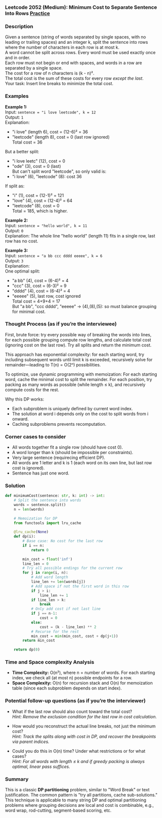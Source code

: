 ### Leetcode 2052 (Medium): Minimum Cost to Separate Sentence Into Rows [Practice](https://leetcode.com/problems/minimum-cost-to-separate-sentence-into-rows)

### Description  
Given a sentence (string of words separated by single spaces, with no leading or trailing spaces) and an integer k, split the sentence into rows where the number of characters in each row is at most k.  
A word cannot be split across rows. Every word must be used exactly once and in order.  
Each row must not begin or end with spaces, and words in a row are separated by a single space.  
The cost for a row of n characters is (k - n)².  
The total cost is the sum of these costs for every row *except the last*.  
Your task: Insert line breaks to minimize the total cost.

### Examples  

**Example 1:**  
Input: `sentence = "i love leetcode", k = 12`  
Output: `1`  
Explanation:  
- "i love" (length 6), cost = (12-6)² = 36  
- "leetcode" (length 8), cost = 0 (last row ignored)  
Total cost = 36

But a better split:  
- "i love leetc" (12), cost = 0  
- "ode" (3), cost = 0 (last)  
But can't split word "leetcode", so only valid is:  
- "i love" (6), "leetcode" (8): cost 36

If split as:  
- "i" (1), cost = (12-1)² = 121  
- "love" (4), cost = (12-4)² = 64  
- "leetcode" (8), cost = 0  
Total = 185, which is higher.

**Example 2:**  
Input: `sentence = "hello world", k = 11`  
Output: `0`  
Explanation: The whole line "hello world" (length 11) fits in a single row, last row has no cost.

**Example 3:**  
Input: `sentence = "a bb ccc dddd eeeee", k = 6`  
Output: `3`  
Explanation:  
One optimal split:  
- "a bb" (4), cost = (6-4)² = 4  
- "ccc" (3), cost = (6-3)² = 9  
- "dddd" (4), cost = (6-4)² = 4  
- "eeeee" (5), last row, cost ignored  
Total cost = 4+9+4 = 17  
But "a bb", "ccc dddd", "eeeee" -> (4),(8),(5): so must balance grouping for minimal cost.

### Thought Process (as if you’re the interviewee)  
First, brute force: try every possible way of breaking the words into lines, for each possible grouping compute row lengths, and calculate total cost (ignoring cost on the last row). Try all splits and return the minimum cost.

This approach has exponential complexity: for each starting word, try including subsequent words until limit k is exceeded, recursively solve for remainder—leading to T(n) = O(2ⁿ) possibilities.

To optimize, use dynamic programming with memoization: For each starting word, cache the minimal cost to split the remainder. For each position, try packing as many words as possible (while length ≤ k), and recursively compute costs for the rest.

Why this DP works:  
- Each subproblem is uniquely defined by current word index.
- The solution at word i depends only on the cost to split words from i onward.
- Caching subproblems prevents recomputation.

### Corner cases to consider  
- All words together fit a single row (should have cost 0).
- A word longer than k (should be impossible per constraints).
- Very large sentence (requirecing efficient DP).
- All words are 1 letter and k is 1 (each word on its own line, but last row cost is ignored).
- Sentence has just one word.

### Solution

```python
def minimumCost(sentence: str, k: int) -> int:
    # Split the sentence into words
    words = sentence.split()
    n = len(words)
    
    # Memoization for DP
    from functools import lru_cache
    
    @lru_cache(None)
    def dp(i):
        # Base case: No cost for the last row
        if i == n:
            return 0
        
        min_cost = float('inf')
        line_len = 0
        # Try all possible endings for the current row
        for j in range(i, n):
            # Add word length
            line_len += len(words[j])
            # Add space if not the first word in this row
            if j > i:
                line_len += 1
            if line_len > k:
                break
            # Only add cost if not last line
            if j == n-1:
                cost = 0
            else:
                cost = (k - line_len) ** 2
            # Recurse for the rest
            min_cost = min(min_cost, cost + dp(j+1))
        return min_cost
    
    return dp(0)
```

### Time and Space complexity Analysis  

- **Time Complexity:** O(n²), where n = number of words. For each starting index, we check all (at most n) possible endpoints for a row.  
- **Space Complexity:** O(n) for recursion stack and O(n) for memoization table (since each subproblem depends on start index).

### Potential follow-up questions (as if you’re the interviewer)  

- What if the last row should also count toward the total cost?  
  *Hint: Remove the exclusion condition for the last row in cost calculation.*

- How would you reconstruct the actual line breaks, not just the minimum cost?  
  *Hint: Track the splits along with cost in DP, and recover the breakpoints via parent indices.*

- Could you do this in O(n) time? Under what restrictions or for what cases?  
  *Hint: For all words with length ≤ k and if greedy packing is always optimal, linear pass suffices.*

### Summary
This is a classic **DP partitioning** problem, similar to "Word Break" or text justification. The common pattern is "try all partitions, cache sub-solutions."  
This technique is applicable to many string DP and optimal partitioning problems where grouping decisions are local and cost is combinable, e.g., word wrap, rod-cutting, segment-based scoring, etc.